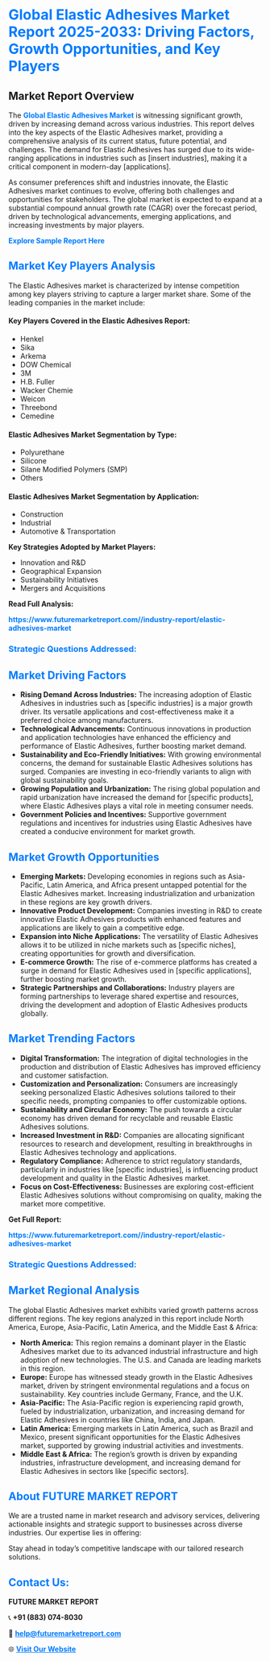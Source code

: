 <h1 style="color: #007BFF;">Global Elastic Adhesives Market Report 2025-2033: Driving Factors, Growth Opportunities, and Key Players</h1>

<section id="overview">
<h2>Market Report Overview</h2>
<p>The <a href="https://www.futuremarketreport.com//industry-report/elastic-adhesives-market" style="color: #007BFF; text-decoration: none;"><strong>Global Elastic Adhesives Market</strong></a> is witnessing significant growth, driven by increasing demand across various industries. This report delves into the key aspects of the Elastic Adhesives market, providing a comprehensive analysis of its current status, future potential, and challenges. The demand for Elastic Adhesives has surged due to its wide-ranging applications in industries such as [insert industries], making it a critical component in modern-day [applications].</p>
<p>As consumer preferences shift and industries innovate, the Elastic Adhesives market continues to evolve, offering both challenges and opportunities for stakeholders. The global market is expected to expand at a substantial compound annual growth rate (CAGR) over the forecast period, driven by technological advancements, emerging applications, and increasing investments by major players.</p>
</section>

<section id="overview">
<p><a href="https://www.futuremarketreport.com//request-sample/reportId=53736" style="color: #007BFF; text-decoration: none;"><strong>Explore Sample Report Here</strong></a></p>
</section>

<section id="key-players">
<h2 style="color: #007BFF;">Market Key Players Analysis</h2>
<p>The Elastic Adhesives market is characterized by intense competition among key players striving to capture a larger market share. Some of the leading companies in the market include:</p>
<h4>Key Players Covered in the Elastic Adhesives Report:</h4>
<ul><li>Henkel</li><li>Sika</li><li>Arkema</li><li>DOW Chemical</li><li>3M</li><li>H.B. Fuller</li><li>Wacker Chemie</li><li>Weicon</li><li>Threebond</li><li>Cemedine</li></ul>
<h4>Elastic Adhesives Market Segmentation by Type:</h4>
<ul><li>Polyurethane</li><li>Silicone</li><li>Silane Modified Polymers (SMP)</li><li>Others</li></ul>

<h4>Elastic Adhesives Market Segmentation by Application:</h4>
<ul><li>Construction</li><li>Industrial</li><li>Automotive &amp; Transportation</li></ul>
<p><strong>Key Strategies Adopted by Market Players:</strong></p>
<ul>
<li>Innovation and R&D</li>
<li>Geographical Expansion</li>
<li>Sustainability Initiatives</li>
<li>Mergers and Acquisitions</li>
</ul>
</section>

<section>
<p><strong>Read Full Analysis: </strong></p><a href="https://www.futuremarketreport.com//industry-report/elastic-adhesives-market" style="color: #007BFF; text-decoration: none;"><strong>https://www.futuremarketreport.com//industry-report/elastic-adhesives-market</strong></a>
<h3 style="color: #007BFF;">Strategic Questions Addressed:</h3>
</section>

<section id="driving-factors">
<h2 style="color: #007BFF;">Market Driving Factors</h2>
<ul>
<li><strong>Rising Demand Across Industries:</strong> The increasing adoption of Elastic Adhesives in industries such as [specific industries] is a major growth driver. Its versatile applications and cost-effectiveness make it a preferred choice among manufacturers.</li>
<li><strong>Technological Advancements:</strong> Continuous innovations in production and application technologies have enhanced the efficiency and performance of Elastic Adhesives, further boosting market demand.</li>
<li><strong>Sustainability and Eco-Friendly Initiatives:</strong> With growing environmental concerns, the demand for sustainable Elastic Adhesives solutions has surged. Companies are investing in eco-friendly variants to align with global sustainability goals.</li>
<li><strong>Growing Population and Urbanization:</strong> The rising global population and rapid urbanization have increased the demand for [specific products], where Elastic Adhesives plays a vital role in meeting consumer needs.</li>
<li><strong>Government Policies and Incentives:</strong> Supportive government regulations and incentives for industries using Elastic Adhesives have created a conducive environment for market growth.</li>
</ul>
</section>

<section id="growth-opportunities">
<h2 style="color: #007BFF;">Market Growth Opportunities</h2>
<ul>
<li><strong>Emerging Markets:</strong> Developing economies in regions such as Asia-Pacific, Latin America, and Africa present untapped potential for the Elastic Adhesives market. Increasing industrialization and urbanization in these regions are key growth drivers.</li>
<li><strong>Innovative Product Development:</strong> Companies investing in R&D to create innovative Elastic Adhesives products with enhanced features and applications are likely to gain a competitive edge.</li>
<li><strong>Expansion into Niche Applications:</strong> The versatility of Elastic Adhesives allows it to be utilized in niche markets such as [specific niches], creating opportunities for growth and diversification.</li>
<li><strong>E-commerce Growth:</strong> The rise of e-commerce platforms has created a surge in demand for Elastic Adhesives used in [specific applications], further boosting market growth.</li>
<li><strong>Strategic Partnerships and Collaborations:</strong> Industry players are forming partnerships to leverage shared expertise and resources, driving the development and adoption of Elastic Adhesives products globally.</li>
</ul>
</section>

<section id="trending-factors">
<h2 style="color: #007BFF;">Market Trending Factors</h2>
<ul>
<li><strong>Digital Transformation:</strong> The integration of digital technologies in the production and distribution of Elastic Adhesives has improved efficiency and customer satisfaction.</li>
<li><strong>Customization and Personalization:</strong> Consumers are increasingly seeking personalized Elastic Adhesives solutions tailored to their specific needs, prompting companies to offer customizable options.</li>
<li><strong>Sustainability and Circular Economy:</strong> The push towards a circular economy has driven demand for recyclable and reusable Elastic Adhesives solutions.</li>
<li><strong>Increased Investment in R&D:</strong> Companies are allocating significant resources to research and development, resulting in breakthroughs in Elastic Adhesives technology and applications.</li>
<li><strong>Regulatory Compliance:</strong> Adherence to strict regulatory standards, particularly in industries like [specific industries], is influencing product development and quality in the Elastic Adhesives market.</li>
<li><strong>Focus on Cost-Effectiveness:</strong> Businesses are exploring cost-efficient Elastic Adhesives solutions without compromising on quality, making the market more competitive.</li>
</ul>
</section>

<section>
<p><strong>Get Full Report: </strong></p><a href="https://www.futuremarketreport.com//industry-report/elastic-adhesives-market" style="color: #007BFF; text-decoration: none;"><strong>https://www.futuremarketreport.com//industry-report/elastic-adhesives-market</strong></a>
<h3 style="color: #007BFF;">Strategic Questions Addressed:</h3>
</section>


<section id="regional-analysis">
<h2 style="color: #007BFF;">Market Regional Analysis</h2>
<p>The global Elastic Adhesives market exhibits varied growth patterns across different regions. The key regions analyzed in this report include North America, Europe, Asia-Pacific, Latin America, and the Middle East & Africa:</p>
<ul>
<li><strong>North America:</strong> This region remains a dominant player in the Elastic Adhesives market due to its advanced industrial infrastructure and high adoption of new technologies. The U.S. and Canada are leading markets in this region.</li>
<li><strong>Europe:</strong> Europe has witnessed steady growth in the Elastic Adhesives market, driven by stringent environmental regulations and a focus on sustainability. Key countries include Germany, France, and the U.K.</li>
<li><strong>Asia-Pacific:</strong> The Asia-Pacific region is experiencing rapid growth, fueled by industrialization, urbanization, and increasing demand for Elastic Adhesives in countries like China, India, and Japan.</li>
<li><strong>Latin America:</strong> Emerging markets in Latin America, such as Brazil and Mexico, present significant opportunities for the Elastic Adhesives market, supported by growing industrial activities and investments.</li>
<li><strong>Middle East & Africa:</strong> The region’s growth is driven by expanding industries, infrastructure development, and increasing demand for Elastic Adhesives in sectors like [specific sectors].</li>
</ul>
</section>

<footer>
<h2 style="color: #007BFF;">About FUTURE MARKET REPORT</h2>
<p>We are a trusted name in market research and advisory services, delivering actionable insights and strategic support to businesses across diverse industries. Our expertise lies in offering:</p>

<p>Stay ahead in today’s competitive landscape with our tailored research solutions.</p>

<h2 style="color: #007BFF;">Contact Us:</h2>
<p><strong>FUTURE MARKET REPORT</strong></p>
<p>📞 <strong>+91 (883) 074-8030</strong></p>
<p>📧 <strong><a href="mailto:help@futuremarketreport.com" style="color: #007BFF;">help@futuremarketreport.com</a></strong></p>
<p>🌐 <strong><a href="https://www.futuremarketreport.com/" style="color: #007BFF;">Visit Our Website</a></strong></p>
</footer>